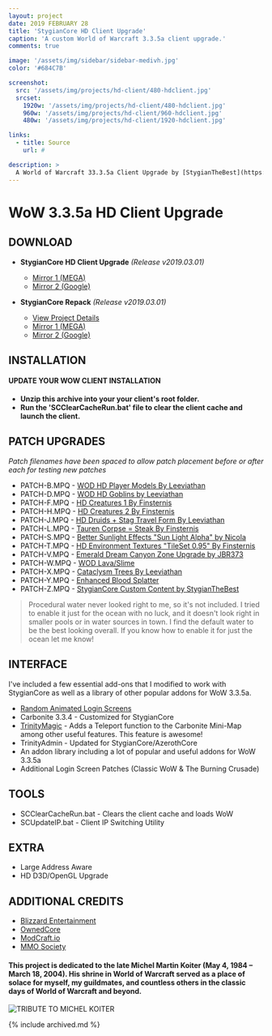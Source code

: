 ```yaml
---
layout: project
date: 2019 FEBRUARY 28
title: 'StygianCore HD Client Upgrade'
caption: 'A custom World of Warcraft 3.3.5a client upgrade.'
comments: true

image: '/assets/img/sidebar/sidebar-medivh.jpg'
color: '#684C7B'

screenshot:
  src: '/assets/img/projects/hd-client/480-hdclient.jpg'
  srcset:
    1920w: '/assets/img/projects/hd-client/480-hdclient.jpg'
    960w: '/assets/img/projects/hd-client/960-hdclient.jpg'
    480w: '/assets/img/projects/hd-client/1920-hdclient.jpg'

links:
  - title: Source
    url: #

description: >
  A World of Warcraft 33.3.5a Client Upgrade by [StygianTheBest](https://github.com/StygianTheBest/){:target="_blank"}.
---
```


# WoW 3.3.5a HD Client Upgrade

## DOWNLOAD

- **StygianCore HD Client Upgrade** _(Release v2019.03.01)_
  - [Mirror 1 (MEGA)](https://rebrand.ly/stygiancore_client_mega)
  - [Mirror 2 (Google)](https://rebrand.ly/stygiancore_client_google)
  
- **StygianCore Repack** _(Release v2019.03.01)_
  - [View Project Details](https://rebrand.ly/stygiancoreprojectspage)
  - [Mirror 1 (MEGA)](https://rebrand.ly/stygiancore_release_mega)
  - [Mirror 2 (Google)](https://rebrand.ly/stygiancore_release_google)

## INSTALLATION

#### UPDATE YOUR WOW CLIENT INSTALLATION

- **Unzip this archive into your your client's root folder.** 
- **Run the 'SCClearCacheRun.bat' file to clear the client cache and launch the client.**
  
## PATCH UPGRADES
_Patch filenames have been spaced to allow patch placement before or after each for testing new patches_ 

- PATCH-B.MPQ   - [WOD HD Player Models By Leeviathan](https://model-changing.net/gc/11-leeviathans-wod-character-models/?page=2&tab=comments)
- PATCH-D.MPQ   - [WOD HD Goblins by Leeviathan](https://www.mediafire.com/file/65s9wu7tnxfxwsd/patch-GOBLINS.MPQ/file)
- PATCH-F.MPQ   - [HD Creatures 1 By Finsternis](http://www.modcraft.io/index.php?topic=10800.0)
- PATCH-H.MPQ   - [HD Creatures 2 By Finsternis](http://www.modcraft.io/index.php?topic=10800.0)
- PATCH-J.MPQ   - [HD Druids + Stag Travel Form By Leeviathan](http://www.modcraft.io/index.php?topic=9822.0)
- PATCH-L.MPQ   - [Tauren Corpse = Steak By Finsternis](https://mega.nz/#!JMMinYJQ!vcnJZPK2Gg6mVo3z3AUN06vXxfLiFYXjaLNdxThhwkY)
- PATCH-S.MPQ   - [Better Sunlight Effects "Sun Light Alpha" by Nicola](https://model-changing.net/files/file/129-sun-light-alpha-wow/)
- PATCH-T.MPQ   - [HD Environment Textures "TileSet 0.95" By Finsternis](http://www.modcraft.io/index.php?topic=11051.0)
- PATCH-V.MPQ   - [Emerald Dream Canyon Zone Upgrade by JBR373](https://www.ownedcore.com/forums/world-of-warcraft/world-of-warcraft-model-editing/wow-advanced-model-edits/512219-emerald-dream-canyon.html)
- PATCH-W.MPQ   - [WOD Lava/Slime](#)
- PATCH-X.MPQ   - [Cataclysm Trees By Leeviathan](#)
- PATCH-Y.MPQ   - [Enhanced Blood Splatter](https://model-changing.net/files/file/128-blood-mod-for-wotlk-and-cata-v3/)
- PATCH-Z.MPQ   - [StygianCore Custom Content by StygianTheBest](https://rebrand.ly/stygianthebest)

> Procedural water never looked right to me, so it's not included. I tried to enable it just for the ocean with no luck, and it doesn't look right in smaller pools or in water sources in town. I find the default water to be the best looking overall. If you know how to enable it for just the ocean let me know!

## INTERFACE

I've included a few essential add-ons that I modified to work with StygianCore as well as a library of other popular addons for WoW 3.3.5a.

- [Random Animated Login Screens](https://rebrand.ly/randomloginscreens)
- Carbonite 3.3.4 -  Customized for StygianCore
- [TrinityMagic](https://github.com/karlbunch/LordKator_TrinityMagic) - Adds a Teleport function to the Carbonite Mini-Map among other useful features. This feature is awesome!
- TrinityAdmin - Updated for StygianCore/AzerothCore
- An addon library including a lot of popular and useful addons for WoW 3.3.5a
- Additional Login Screen Patches (Classic WoW & The Burning Crusade)

## TOOLS

- SCClearCacheRun.bat - Clears the client cache and loads WoW
- SCUpdateIP.bat - Client IP Switching Utility

## EXTRA

- Large Address Aware
- HD D3D/OpenGL Upgrade

## ADDITIONAL CREDITS

- [Blizzard Entertainment](http://blizzard.com)
- [OwnedCore](http://ownedcore.com/)
- [ModCraft.io](http://modcraft.io/)
- [MMO Society](https://www.mmo-society.com/)

#### This project is dedicated to the late Michel Martin Koiter (May 4, 1984 – March 18, 2004). His shrine in World of Warcraft served as a place of solace for myself, my guildmates, and countless others in the classic days of World of Warcraft and beyond. 

![TRIBUTE TO MICHEL KOITER](https://stygianthebest.github.io/assets/img/projects/mod-michelkoiter/michel-koiter-tribute-stygianthebest.jpg "A Tribute to Michel Koiter")

{% include archived.md %}